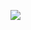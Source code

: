 ![](https://www.nta.go.jp/tmp/862efa16-35f1-4e4c-aa84-3e9d3c469445/images/86e5f167ba9533d32d2ea98478f0b63383db96b0723dcc8b3ca607268dc5fc5b.jpg)